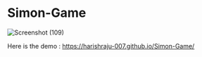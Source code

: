 # Simon-Game

![Screenshot (109)](https://github.com/harishraju-007/Simon-Game/assets/146018613/1080967e-0d4f-4133-8a8a-a6d32b1a0951)


Here is the demo : https://harishraju-007.github.io/Simon-Game/

